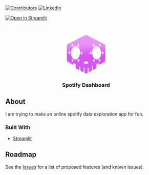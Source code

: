<!--
*** Thanks for checking out the Best-README-Template. If you have a suggestion
*** that would make this better, please fork the repo and create a pull request
*** or simply open an issue with the tag "enhancement".
*** Thanks again! Now go create something AMAZING! :D
-->



<!-- PROJECT SHIELDS -->
<!--
*** I'm using markdown "reference style" links for readability.
*** Reference links are enclosed in brackets [ ] instead of parentheses ( ).
*** See the bottom of this document for the declaration of the reference variables
*** for contributors-url, forks-url, etc. This is an optional, concise syntax you may use.
*** https://www.markdownguide.org/basic-syntax/#reference-style-links
-->
[![Contributors][contributors-shield]][contributors-url]
[![LinkedIn][linkedin-shield]][linkedin-url]

[comment]: <> (Add link to streamlit)
[![Open in Streamlit](https://static.streamlit.io/badges/streamlit_badge_black_white.svg)](https://share.streamlit.io/strandgaard96/spotify-dashboard)

<!-- PROJECT LOGO -->
<br />
<p align="center">
  <a href="https://github.com/Strandgaard96/README.md">
    <img src="images/sombra.png" alt="Logo" width="120" height="120">
  </a>

  <h3 align="center">Spotify Dashboard </h3>

  <p align="center">
</p>


<!-- ABOUT THE PROJECT -->
## About
I am trying to make an online spotify data exploration app for fun. 

### Built With

* [Streamlit](https://github.com/streamlit/streamlit)


<!-- ROADMAP -->
## Roadmap

See the [Issues][issues-url] for a list of proposed features (and known issues).


<!-- MARKDOWN LINKS & IMAGES -->
<!-- https://www.markdownguide.org/basic-syntax/#reference-style-links -->
[contributors-shield]: https://img.shields.io/github/contributors/Strandgaard96/spotify-dashboard.svg?style=for-the-badge
[contributors-url]: https://github.com/Strandgaard96/spotify-dashboard/graphs/contributors
[forks-shield]: https://img.shields.io/github/forks/Strandgaard96/spotify-dashboard.svg?style=for-the-badge
[forks-url]: https://github.com/Strandgaard96/spotify-dashboard/network/members
[stars-shield]: https://img.shields.io/github/stars/Strandgaard96/spotify-dashboard.svg?style=for-the-badge
[stars-url]: https://github.com/Strandgaard96/spotify-dashboard/stargazers
[issues-shield]: https://img.shields.io/github/issues/Strandgaard96/spotify-dashboard.svg?style=for-the-badge
[issues-url]: https://github.com/Strandgaard96/spotify-dashboard/issues
[linkedin-shield]: https://img.shields.io/badge/-LinkedIn-black.svg?style=for-the-badge&logo=linkedin&colorB=555
[linkedin-url]: https://linkedin.com/in/Strandgaard96
